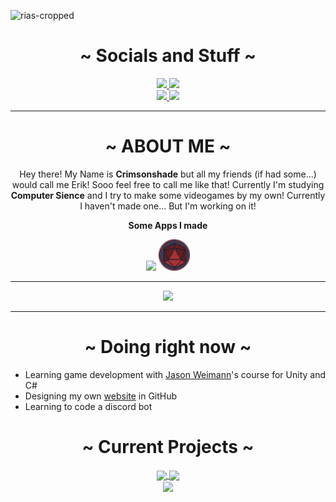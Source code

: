 ![rias-cropped](https://github.com/crimsonshade/crimsonshade/blob/main/media/rias_cropped.gif)

<div align="center">
  <h1>~ Socials and Stuff ~</h1>
  <a href="http://bots-entertainment.com/crimson">
    <img src="https://img.shields.io/badge/YouTube-Crimsonshade-red.svg?style=for-the-badge&logo=youtube&logoColor=white" />
  </a>
  <a href="https://twitter.com/crimsonshade_">
    <img src="https://img.shields.io/badge/Twitter-Crimsonshade__-00acee.svg?style=for-the-badge&logo=twitter&logoColor=white" />
  </a> <br>
  <a href="http://bots-entertainment.com/twitch">
    <img src="https://img.shields.io/badge/Twitch-Crimsonshade__-6441a5.svg?style=for-the-badge&logo=twitch&logoColor=white" />
  </a>
  <a href="https://crimsonshade.itch.io/">
    <img src="https://img.shields.io/badge/Itch.io-Crimsonshade-fa5c5c.svg?style=for-the-badge&logo=itch.io&logoColor=white" />
  </a>
</div>
<hr>
<div align="center">
  <h1>~ ABOUT ME ~</h1>
  <p>
    Hey there! My Name is <b>Crimsonshade</b> but all my friends (if had some...) would call me Erik! Sooo feel free to call me like that! Currently I'm studying <b>Computer Sience</b> and I try to make some videogames by my own! Currently I haven't made one... But I'm working on it! 
  </p>
  <p><b>Some Apps I made</b></p>
  <a href="https://github.com/crimsonshade/icarus" target="_blank"><img src="https://github.com/crimsonshade/icarus/blob/main/images/Ikarus-Icon.png" width="50px"/></a>
  <a href="https://https://crimsonshade.itch.io/devils-fate" target="_blank" padding="100px"><img src="https://github.com/crimsonshade/crimsonshade/blob/main/media/D20round.png" width="50px" /></a>
  <hr>
  <a href="#">
    <img src="https://github-readme-stats.vercel.app/api?username=crimsonshade&show_icons=true&theme=radical&hide=stars,prs&include_all_commits=true&custom_title=Crimsonshades+Stats" />
  </a>
  <hr>
  <h1>~ Doing right now ~</h1>
</div>

<!-- - Learning a spanish course from [Domestica](https://www.domestika.org/en/courses/716-introduction-to-unity-for-2d-video-games) about Unity3D and C#. (This is a complet spanish course but with good english subtitles) -->
- Learning game development with [Jason Weimann](https://www.youtube.com/channel/UCX_b3NNQN5bzExm-22-NVVg)'s course for Unity and C#
- Designing my own [website](https://crimsonshade.github.io) in GitHub
- Learning to code a discord bot

<div align="center">
  <h1>~ Current Projects ~</h1>
<!--CURRENT_PROJECTS_BEGIN-->
<a href="https://github.com/crimsonshade/minijam-96">
  <img align="center" src="https://github-readme-stats.vercel.app/api/pin/?username=crimsonshade&repo=minijam-96&show_icons=ture&theme=radical" />
</a> 
<a href="https://github.com/crimsonshade/icarus">
  <img align="center" src="https://github-readme-stats.vercel.app/api/pin/?username=crimsonshade&repo=icarus&show_icons=ture&theme=radical" />
</a> <br>
<a href="https://github.com/crimsonshade/crimsonshade.github.io">
  <img align="center" src="https://github-readme-stats.vercel.app/api/pin/?username=crimsonshade&repo=crimsonshade.github.io&show_icons=ture&theme=radical" />
</a>
  <!--CURRENT_PROJECTS_END-->
</div> 
